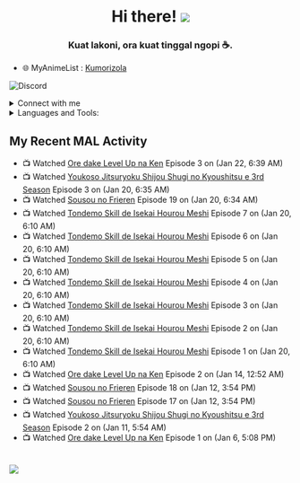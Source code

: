 <h1 align="center">Hi there! <img src="https://media.giphy.com/media/hvRJCLFzcasrR4ia7z/giphy.gif" width="25px"> </h1>
<h3 align="center">Kuat lakoni, ora kuat tinggal ngopi ☕.</h3>

- 🌐 MyAnimeList : [Kumorizola](https://myanimelist.net/animelist/Kumorizola)

![Discord](https://discord.c99.nl/widget/theme-3/761213268009943051.png)
<details>
      <summary>Connect with me</summary>
    <p align="left">
        <a href="https://www.instagram.com/kumorizola/" target="blank"><img align="center"
                src="https://raw.githubusercontent.com/rahuldkjain/github-profile-readme-generator/master/src/images/icons/Social/instagram.svg"
                alt="kumorizola" height="30" width="40" /></a>
        <a href="https://discord.com" target="blank"><img align="center"
                src="https://raw.githubusercontent.com/rahuldkjain/github-profile-readme-generator/master/src/images/icons/Social/discord.svg"
                alt="Kumori#5882" height="30" width="40" /></a>
    </p>
</details>

<details>
    <summary align="left">Languages and Tools:</summary>
<p align="left">
      <a href="https://www.w3schools.com/css/" target="_blank">
        <img src="https://raw.githubusercontent.com/devicons/devicon/master/icons/css3/css3-original-wordmark.svg"
            alt="css3" width="40" height="40" /> </a> <a href="https://www.w3.org/html/" target="_blank"> <img
            src="https://raw.githubusercontent.com/devicons/devicon/master/icons/html5/html5-original-wordmark.svg"
            alt="html5" width="40" height="40" /> </a> <a href="https://www.java.com" target="_blank"> <img
            src="https://raw.githubusercontent.com/devicons/devicon/master/icons/java/java-original.svg" alt="java"
            width="40" height="40" /> </a> <a href="https://developer.mozilla.org/en-US/docs/Web/JavaScript"
            target="_blank"> <img
            src="https://raw.githubusercontent.com/devicons/devicon/master/icons/javascript/javascript-original.svg"
            alt="javascript" width="40" height="40" /> </a> <a href="https://nodejs.org" target="_blank"> <img
            src="https://raw.githubusercontent.com/devicons/devicon/master/icons/nodejs/nodejs-original-wordmark.svg"
            alt="nodejs" width="40" height="40" /> </a> <a href="https://www.python.org" target="_blank"> <img
            src="https://raw.githubusercontent.com/devicons/devicon/master/icons/python/python-original.svg"
            alt="python" width="40" height="40" /> </a> <a href="https://www.typescriptlang.org/" target="_blank"> <img
            src="https://raw.githubusercontent.com/devicons/devicon/master/icons/typescript/typescript-original.svg" 
            alt="typescript" width="40" height="40" /> </a> <a href="https://www.photoshop.com/en" target="_blank"> <img
            src="https://upload.wikimedia.org/wikipedia/commons/a/af/Adobe_Photoshop_CC_icon.svg" alt="photoshop" width="40" height="40"/> </a>
            <a href="https://www.adobe.com/products/premiere.html" target="_blank"> <img
            src="https://upload.wikimedia.org/wikipedia/commons/4/40/Adobe_Premiere_Pro_CC_icon.svg" alt="Premiere pro" width="40" height="40"/> </a>
            <a href="https://www.adobe.com/in/products/illustrator.html" target="_blank"> <img 
            src="https://upload.wikimedia.org/wikipedia/commons/f/fb/Adobe_Illustrator_CC_icon.svg" alt="illustrator" width="40" height="40"/> </a>
      
 </details>
 
 <h2> My Recent MAL Activity</h2>
<!-- MAL_ACTIVITY:start -->

- 📺 Watched [Ore dake Level Up na Ken](https://MyAnimeList.net/anime.php?id=52299) Episode 3 on (Jan 22, 6:39 AM)
- 📺 Watched [Youkoso Jitsuryoku Shijou Shugi no Kyoushitsu e 3rd Season](https://MyAnimeList.net/anime.php?id=51180) Episode 3 on (Jan 20, 6:35 AM)
- 📺 Watched [Sousou no Frieren](https://MyAnimeList.net/anime.php?id=52991) Episode 19 on (Jan 20, 6:34 AM)
- 📺 Watched [Tondemo Skill de Isekai Hourou Meshi](https://MyAnimeList.net/anime.php?id=53446) Episode 7 on (Jan 20, 6:10 AM)
- 📺 Watched [Tondemo Skill de Isekai Hourou Meshi](https://MyAnimeList.net/anime.php?id=53446) Episode 6 on (Jan 20, 6:10 AM)
- 📺 Watched [Tondemo Skill de Isekai Hourou Meshi](https://MyAnimeList.net/anime.php?id=53446) Episode 5 on (Jan 20, 6:10 AM)
- 📺 Watched [Tondemo Skill de Isekai Hourou Meshi](https://MyAnimeList.net/anime.php?id=53446) Episode 4 on (Jan 20, 6:10 AM)
- 📺 Watched [Tondemo Skill de Isekai Hourou Meshi](https://MyAnimeList.net/anime.php?id=53446) Episode 3 on (Jan 20, 6:10 AM)
- 📺 Watched [Tondemo Skill de Isekai Hourou Meshi](https://MyAnimeList.net/anime.php?id=53446) Episode 2 on (Jan 20, 6:10 AM)
- 📺 Watched [Tondemo Skill de Isekai Hourou Meshi](https://MyAnimeList.net/anime.php?id=53446) Episode 1 on (Jan 20, 6:10 AM)
- 📺 Watched [Ore dake Level Up na Ken](https://MyAnimeList.net/anime.php?id=52299) Episode 2 on (Jan 14, 12:52 AM)
- 📺 Watched [Sousou no Frieren](https://MyAnimeList.net/anime.php?id=52991) Episode 18 on (Jan 12, 3:54 PM)
- 📺 Watched [Sousou no Frieren](https://MyAnimeList.net/anime.php?id=52991) Episode 17 on (Jan 12, 3:54 PM)
- 📺 Watched [Youkoso Jitsuryoku Shijou Shugi no Kyoushitsu e 3rd Season](https://MyAnimeList.net/anime.php?id=51180) Episode 2 on (Jan 11, 5:54 AM)
- 📺 Watched [Ore dake Level Up na Ken](https://MyAnimeList.net/anime.php?id=52299) Episode 1 on (Jan 6, 5:08 PM)

<!-- MAL_ACTIVITY:end -->

  
<h2 align="left"> <img src="https://media.discordapp.net/attachments/918405470073520168/919220018355523584/ezgif.com-gif-maker_1.gif">
